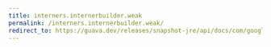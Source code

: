 ```yaml
---
title: interners.internerbuilder.weak
permalink: /interners.internerbuilder.weak/
redirect_to: https://guava.dev/releases/snapshot-jre/api/docs/com/google/common/collect/Interners.InternerBuilder.html#weak--
---
```

